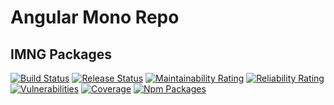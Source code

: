 # Angular Mono Repo

## IMNG Packages

[![Build Status](<https://ikemtz.visualstudio.com/Devops/_apis/build/status/IMNG%20Libs/IMNG%20Libs%20(master)?branchName=master>)](https://ikemtz.visualstudio.com/Devops/_build/latest?definitionId=27&branchName=master)
[![Release Status](https://ikemtz.vsrm.visualstudio.com/_apis/public/Release/badge/9abb8a0b-71e1-4090-b59c-46edc077875f/5/5)](https://ikemtz.visualstudio.com/Devops/_release?view=all&_a=releases&definitionId=5) [![Maintainability Rating](https://sonarcloud.io/api/project_badges/measure?project=IMNG-Libs&metric=sqale_rating)](https://sonarcloud.io/dashboard?id=IMNG-Libs) [![Reliability Rating](https://sonarcloud.io/api/project_badges/measure?project=IMNG-Libs&metric=reliability_rating)](https://sonarcloud.io/dashboard?id=IMNG-Libs) [![Vulnerabilities](https://sonarcloud.io/api/project_badges/measure?project=IMNG-Libs&metric=vulnerabilities)](https://sonarcloud.io/dashboard?id=IMNG-Libs) [![Coverage](https://sonarcloud.io/api/project_badges/measure?project=IMNG-Libs&metric=coverage)](https://sonarcloud.io/dashboard?id=IMNG-Libs) [![Npm Packages](https://img.shields.io/npm/v/imng-kendo-grid.svg)](https://www.npmjs.com/search?q=imng)
